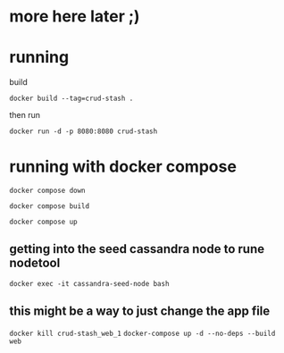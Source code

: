 # more here later ;)

# running

build

`docker build --tag=crud-stash .`

then run

`docker run -d -p 8080:8080 crud-stash`

# running with docker compose

`docker compose down`

`docker compose build`

`docker compose up`

## getting into the seed cassandra node to rune nodetool

`docker exec -it cassandra-seed-node bash`

## this might be a way to just change the app file

`docker kill crud-stash_web_1`
`docker-compose up -d --no-deps --build web`
